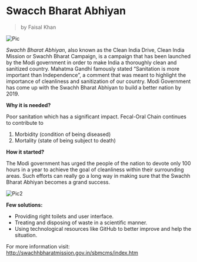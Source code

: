# Swacch Bharat Abhiyan
> by Faisal Khan

![Pic](https://2.bp.blogspot.com/-Dj7cEc8HSi4/VEC-xuZbvtI/AAAAAAAAFMs/2U127ASFGy4/s1600/Final-Swachh-bharat-MIB-Google%2B-Cover-Page_01.jpg)

*Swachh Bharat Abhiyan*, also known as the Clean India Drive, Clean India Mission or Swachh Bharat Campaign, is a campaign that has been 
launched by the Modi government in order to make India a thoroughly clean and sanitized country. Mahatma Gandhi famously stated 
“Sanitation is more important than Independence”, a comment that was meant to highlight the importance of cleanliness and sanitization 
of our country. Modi Government has come up with the Swachh Bharat Abhiyan to build a better nation by 2019.

**Why it is needed?**

Poor sanitation which has a significant impact.
Fecal-Oral Chain continues to contribute to

1. Morbidity (condition of being diseased)
2. Mortality (state of being subject to death)

**How it started?**

The Modi government has urged the people of the nation to devote only 100 hours in a year to achieve the goal of cleanliness within their 
surrounding areas. Such efforts can really go a long way in making sure that the Swachh Bharat Abhiyan becomes a grand success.

![Pic2](https://qph.fs.quoracdn.net/main-qimg-6494119cb0424a360fd62e6350231ddc)

**Few solutions:**

- Providing right toilets and user interface.
- Treating and disposing of waste in a scientific manner.
- Using technological resources like GitHub to better improve and help the situation.

For more information visit:
http://swachhbharatmission.gov.in/sbmcms/index.htm
